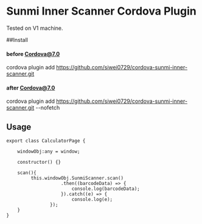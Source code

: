 Sunmi Inner Scanner Cordova Plugin 
======

Tested on V1 machine.


##Install

#### before Cordova@7.0
cordova plugin add https://github.com/siwei0729/cordova-sunmi-inner-scanner.git

#### after Cordova@7.0
cordova plugin add https://github.com/siwei0729/cordova-sunmi-inner-scanner.git --nofetch


## Usage

    export class CalculatorPage {
    
        windowObj:any = window;
    
        constructor() {}
        
        scan(){
             this.windowObj.SunmiScanner.scan()
                        .then((barcodeData) => {
                            console.log(barcodeData);
                        }).catch((e) => {
                            console.log(e);
                    });
        }
    }